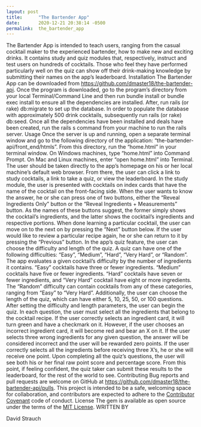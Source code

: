 ```yaml
---
layout: post
title:      "The Bartender App"
date:       2020-12-21 20:38:14 -0500
permalink:  the_bartender_app
---
```



The Bartender App is intended to teach users, ranging from the casual cocktail maker to the experienced bartender, how to make new and exciting drinks. It contains study and quiz modules that, respectively, instruct and test users on hundreds of cocktails. Those who feel they have performed particularly well on the quiz can show off their drink-making knowledge by submitting their names on the app’s leaderboard.
Installation
The Bartender App can be downloaded from https://github.com/dmaster18/the-bartender-api. Once the program is downloaded, go to the program’s directory from your local Terminal/Command Line and then run bundle install or bundle exec install to ensure all the dependencies are installed. After, run rails (or rake) db:migrate to set up the database. In order to populate the database with approximately 500 drink cocktails, subsequently run rails (or rake) db:seed.
Once all the dependencies have been installed and deals have been created, run the rails s command from your machine to run the rails server.
Usage
Once the server is up and running, open a separate terminal window and go to the following directory of the application: “the-bartender-api/front_end/htmls”. From this directory, run the “home.html” in your terminal window. On Windows machines, type “home.html” into Command Prompt. On Mac and Linux machines, enter “open home.html” into Terminal.
The user should be taken directly to the app’s homepage on his or her local machine’s default web browser. From there, the user can click a link to study cocktails, a link to take a quiz, or view the leaderboard.
In the study module, the user is presented with cocktails on index cards that have the name of the cocktail on the front-facing side. When the user wants to know the answer, he or she can press one of two buttons, either the “Reveal Ingredients Only” button or the “Reveal Ingredients + Measurements” button. As the names of these buttons suggest, the former simply shows the cocktail’s ingredients, and the latter shows the cocktail’s ingredients and respective portions. When done learning a particular cocktail, the user can move on to the next on by pressing the “Next” button below. If the user would like to review a particular recipe again, he or she can return to it by pressing the “Previous” button.
In the app’s quiz feature, the user can choose the difficulty and length of the quiz. A quiz can have one of the following difficulties: “Easy”, “Medium”, “Hard”, “Very Hard”, or “Random”. The app evaluates a given cocktail’s difficulty by the number of ingredients it contains. “Easy” cocktails have three or fewer ingredients. “Medium” cocktails have five or fewer ingredients. “Hard” cocktails have seven or fewer ingredients, and “Very Hard” cocktail have eight or more ingredients. The “Random” difficulty can contain cocktails from any of these categories, ranging from “Easy” to “Very Hard”. Additionally, the user can choose the length of the quiz, which can have either 5, 10, 25, 50, or 100 questions.
After setting the difficulty and length parameters, the user can begin the quiz. In each question, the user must select all the ingredients that belong to the cocktail recipe. If the user correctly selects an ingredient card, it will turn green and have a checkmark on it. However, if the user chooses an incorrect ingredient card, it will become red and bear an X on it. If the user selects three wrong ingredients for any given question, the answer will be considered incorrect and the user will be rewarded zero points. If the user correctly selects all the ingredients before receiving three X’s, he or she will receive one point. Upon completing all the quiz’s questions, the user will see both his or her final raw point score and percentage score. From this point, if feeling confident, the quiz taker can submit these results to the leaderboard, for the rest of the world to see.
Contributing
Bug reports and pull requests are welcome on GitHub at https://github.com/dmaster18/the-bartender-api/pulls. This project is intended to be a safe, welcoming space for collaboration, and contributors are expected to adhere to the [Contributor Covenant](http://contributor-covenant.org) code of conduct.
License
The gem is available as open source under the terms of the [MIT License](https://opensource.org/licenses/MIT).
WRITTEN BY

David Strauch



